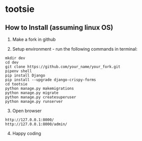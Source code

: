 # tootsie


## How to Install (assuming linux OS)

1. Make a fork in github

2. Setup environment - run the following commands in terminal:
```
mkdir dev
cd dev
git clone https://github.com/your_name/your_fork.git
pipenv shell
pip install Django
pip install --upgrade django-crispy-forms
cd tootsie
python manage.py makemigrations
python manage.py migrate
python manage.py createsuperuser
python manage.py runserver
```
3. Open browser
```
http://127.0.0.1:8000/
http://127.0.0.1:8000/admin/
```
4. Happy coding

